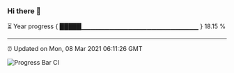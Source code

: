 ### Hi there 👋

⏳ Year progress { █████▁▁▁▁▁▁▁▁▁▁▁▁▁▁▁▁▁▁▁▁▁▁▁▁▁ } 18.15 %

---

⏰ Updated on Mon, 08 Mar 2021 06:11:26 GMT

![Progress Bar CI](https://github.com/liununu/liununu/workflows/Progress%20Bar%20CI/badge.svg)
